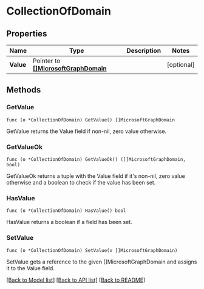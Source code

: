 # CollectionOfDomain

## Properties

Name | Type | Description | Notes
------------ | ------------- | ------------- | -------------
**Value** | Pointer to [**[]MicrosoftGraphDomain**](microsoft.graph.domain.md) |  | [optional] 

## Methods

### GetValue

`func (o *CollectionOfDomain) GetValue() []MicrosoftGraphDomain`

GetValue returns the Value field if non-nil, zero value otherwise.

### GetValueOk

`func (o *CollectionOfDomain) GetValueOk() ([]MicrosoftGraphDomain, bool)`

GetValueOk returns a tuple with the Value field if it's non-nil, zero value otherwise
and a boolean to check if the value has been set.

### HasValue

`func (o *CollectionOfDomain) HasValue() bool`

HasValue returns a boolean if a field has been set.

### SetValue

`func (o *CollectionOfDomain) SetValue(v []MicrosoftGraphDomain)`

SetValue gets a reference to the given []MicrosoftGraphDomain and assigns it to the Value field.


[[Back to Model list]](../README.md#documentation-for-models) [[Back to API list]](../README.md#documentation-for-api-endpoints) [[Back to README]](../README.md)



